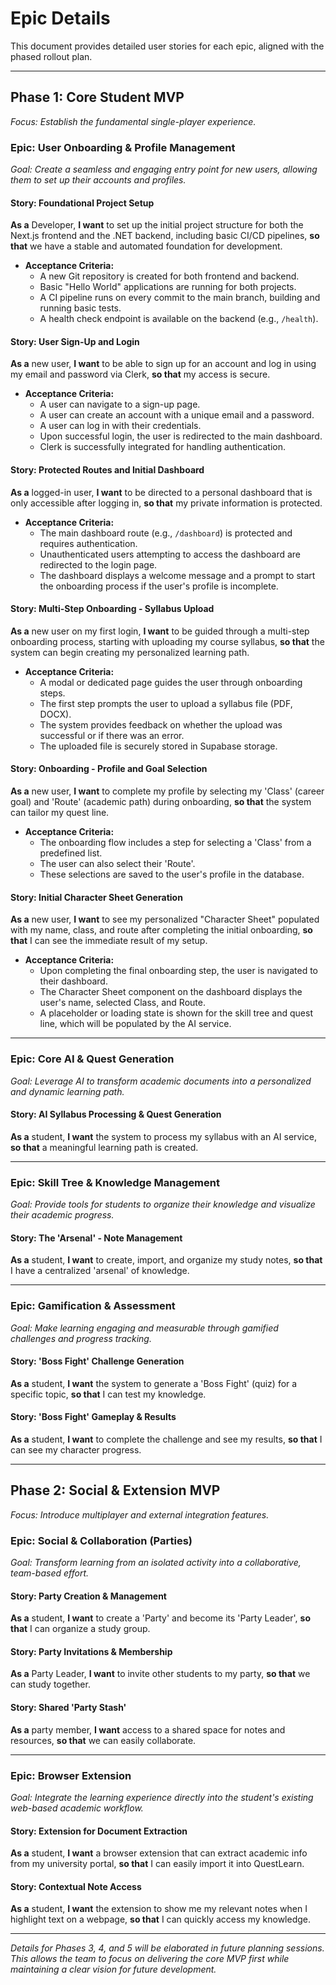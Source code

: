 # **Epic Details**

This document provides detailed user stories for each epic, aligned with the phased rollout plan.

---

## **Phase 1: Core Student MVP**
*Focus: Establish the fundamental single-player experience.*

### **Epic: User Onboarding & Profile Management**
*Goal: Create a seamless and engaging entry point for new users, allowing them to set up their accounts and profiles.*

#### **Story: Foundational Project Setup**
**As a** Developer, **I want** to set up the initial project structure for both the Next.js frontend and the .NET backend, including basic CI/CD pipelines, **so that** we have a stable and automated foundation for development.

*   **Acceptance Criteria:**
    *   A new Git repository is created for both frontend and backend.
    *   Basic "Hello World" applications are running for both projects.
    *   A CI pipeline runs on every commit to the main branch, building and running basic tests.
    *   A health check endpoint is available on the backend (e.g., `/health`).

#### **Story: User Sign-Up and Login**
**As a** new user, **I want** to be able to sign up for an account and log in using my email and password via Clerk, **so that** my access is secure.

*   **Acceptance Criteria:**
    *   A user can navigate to a sign-up page.
    *   A user can create an account with a unique email and a password.
    *   A user can log in with their credentials.
    *   Upon successful login, the user is redirected to the main dashboard.
    *   Clerk is successfully integrated for handling authentication.

#### **Story: Protected Routes and Initial Dashboard**
**As a** logged-in user, **I want** to be directed to a personal dashboard that is only accessible after logging in, **so that** my private information is protected.

*   **Acceptance Criteria:**
    *   The main dashboard route (e.g., `/dashboard`) is protected and requires authentication.
    *   Unauthenticated users attempting to access the dashboard are redirected to the login page.
    *   The dashboard displays a welcome message and a prompt to start the onboarding process if the user's profile is incomplete.

#### **Story: Multi-Step Onboarding - Syllabus Upload**
**As a** new user on my first login, **I want** to be guided through a multi-step onboarding process, starting with uploading my course syllabus, **so that** the system can begin creating my personalized learning path.

*   **Acceptance Criteria:**
    *   A modal or dedicated page guides the user through onboarding steps.
    *   The first step prompts the user to upload a syllabus file (PDF, DOCX).
    *   The system provides feedback on whether the upload was successful or if there was an error.
    - The uploaded file is securely stored in Supabase storage.

#### **Story: Onboarding - Profile and Goal Selection**
**As a** new user, **I want** to complete my profile by selecting my 'Class' (career goal) and 'Route' (academic path) during onboarding, **so that** the system can tailor my quest line.

*   **Acceptance Criteria:**
    *   The onboarding flow includes a step for selecting a 'Class' from a predefined list.
    *   The user can also select their 'Route'.
    *   These selections are saved to the user's profile in the database.

#### **Story: Initial Character Sheet Generation**
**As a** new user, **I want** to see my personalized "Character Sheet" populated with my name, class, and route after completing the initial onboarding, **so that** I can see the immediate result of my setup.

*   **Acceptance Criteria:**
    *   Upon completing the final onboarding step, the user is navigated to their dashboard.
    *   The Character Sheet component on the dashboard displays the user's name, selected Class, and Route.
    *   A placeholder or loading state is shown for the skill tree and quest line, which will be populated by the AI service.

---

### **Epic: Core AI & Quest Generation**
*Goal: Leverage AI to transform academic documents into a personalized and dynamic learning path.*

#### **Story: AI Syllabus Processing & Quest Generation**
**As a** student, **I want** the system to process my syllabus with an AI service, **so that** a meaningful learning path is created.

---

### **Epic: Skill Tree & Knowledge Management**
*Goal: Provide tools for students to organize their knowledge and visualize their academic progress.*

#### **Story: The 'Arsenal' - Note Management**
**As a** student, **I want** to create, import, and organize my study notes, **so that** I have a centralized 'arsenal' of knowledge.

---

### **Epic: Gamification & Assessment**
*Goal: Make learning engaging and measurable through gamified challenges and progress tracking.*

#### **Story: 'Boss Fight' Challenge Generation**
**As a** student, **I want** the system to generate a 'Boss Fight' (quiz) for a specific topic, **so that** I can test my knowledge.

#### **Story: 'Boss Fight' Gameplay & Results**
**As a** student, **I want** to complete the challenge and see my results, **so that** I can see my character progress.

---

## **Phase 2: Social & Extension MVP**
*Focus: Introduce multiplayer and external integration features.*

### **Epic: Social & Collaboration (Parties)**
*Goal: Transform learning from an isolated activity into a collaborative, team-based effort.*

#### **Story: Party Creation & Management**
**As a** student, **I want** to create a 'Party' and become its 'Party Leader', **so that** I can organize a study group.

#### **Story: Party Invitations & Membership**
**As a** Party Leader, **I want** to invite other students to my party, **so that** we can study together.

#### **Story: Shared 'Party Stash'**
**As a** party member, **I want** access to a shared space for notes and resources, **so that** we can easily collaborate.

---

### **Epic: Browser Extension**
*Goal: Integrate the learning experience directly into the student's existing web-based academic workflow.*

#### **Story: Extension for Document Extraction**
**As a** student, **I want** a browser extension that can extract academic info from my university portal, **so that** I can easily import it into QuestLearn.

#### **Story: Contextual Note Access**
**As a** student, **I want** the extension to show me my relevant notes when I highlight text on a webpage, **so that** I can quickly access my knowledge.

---

*Details for Phases 3, 4, and 5 will be elaborated in future planning sessions. This allows the team to focus on delivering the core MVP first while maintaining a clear vision for future development.*